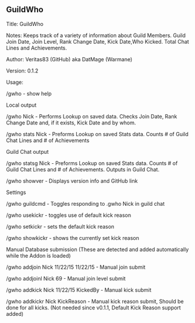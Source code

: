 ## GuildWho
Title: GuildWho

Notes: Keeps track of a variety of information about Guild Members. Guild Join Date, Join Level, Rank Change Date, Kick Date,Who Kicked. Total Chat Lines and Achievements.

Author: Veritas83 (GitHub) aka DatMage (Warmane)

Version: 0.1.2

Usage:

/gwho - show help

Local output

/gwho Nick - Performs Lookup on saved data. Checks Join Date, Rank Change Date and, if it exists, Kick Date and by whom.

/gwho stats Nick - Preforms Lookup on saved Stats data. Counts # of Guild Chat Lines and # of Achievements

Guild Chat output

/gwho statsg Nick - Preforms Lookup on saved Stats data. Counts # of Guild Chat Lines and # of Achievements. Outputs in Guild Chat.

/gwho showver - Displays version info and GitHub link

Settings

/gwho guildcmd - Toggles responding to .gwho Nick in guild chat

/gwho usekickr - toggles use of default kick reason

/gwho setkickr - sets the default kick reason

/gwho showkickr - shows the currently set kick reason

Manual Database submission (These are detected and added automatically while the Addon is loaded)

/gwho addjoin Nick 11/22/15 11/22/15 - Manual join submit

/gwho addjoinl Nick 69 - Manual join level submit

/gwho addkick Nick 11/22/15 KickedBy - Manual kick submit

/gwho addkickr Nick KickReason - Manual kick reason submit, Should be done for all kicks. (Not needed since v0.1.1, Default Kick Reason support added)

